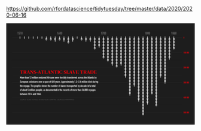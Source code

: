 https://github.com/rfordatascience/tidytuesday/tree/master/data/2020/2020-06-16

![](plots/slavery.png)
